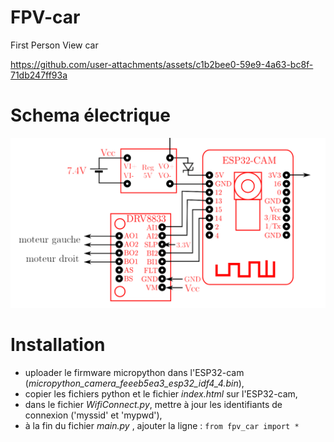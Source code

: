 # FPV-car
First Person View car

https://github.com/user-attachments/assets/c1b2bee0-59e9-4a63-bc8f-71db247ff93a

# Schema électrique

<p>
  <img src="./schema electrique.png" width=600>
</p>

# Installation

- uploader le firmware micropython dans l'ESP32-cam (_micropython_camera_feeeb5ea3_esp32_idf4_4.bin_),
- copier les fichiers python et le fichier _index.html_ sur l'ESP32-cam,
- dans le fichier _WifiConnect.py_, mettre à jour les identifiants de connexion ('myssid' et 'mypwd'),
- à la fin du fichier _main.py_ , ajouter la ligne : ```from fpv_car import *```

